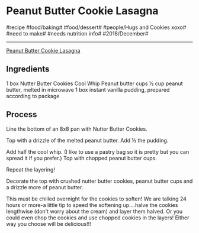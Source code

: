 # Peanut Butter Cookie Lasagna
#recipe #food/baking# #food/dessert# #people/Hugs and Cookies xoxo# #need to make# #needs nutrition info# #2018/December#
- - - -
[Peanut Butter Cookie Lasagna](https://hugsandcookiesxoxo.com/2015/02/peanut-butter-cookie-lasagna.html)

## Ingredients
1 box Nutter Butter Cookies
Cool Whip
Peanut butter cups
½ cup peanut butter, melted in microwave
1 box instant vanilla pudding, prepared according to package

## Process
Line the bottom of an 8x8 pan with Nutter Butter Cookies.

Top with a drizzle of the melted peanut butter. Add ½ the pudding.

Add half the cool whip. (I like to use a pastry bag so it is pretty but you can spread it if you prefer.) Top with chopped peanut butter cups.

Repeat the layering!

Decorate the top with crushed nutter butter cookies, peanut butter cups and a drizzle more of peanut butter.

This must be chilled overnight for the cookies to soften! We are talking 24 hours or more-a little tip to speed the softening up....halve the cookies lengthwise (don't worry about the cream) and layer them halved. Or you could even chop the cookies and use chopped cookies in the layers! Either way you choose will be delicious!!!